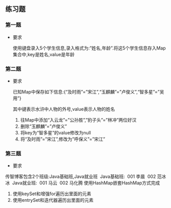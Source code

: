 ## 练习题 

### 第一题 

+ 要求

  使用键盘录入5个学生信息,录入格式为:”姓名,年龄”.将这5个学生信息存入Map集合中,key是姓名,value是年龄




### 第二题 

+ 要求

  已知Map中保存如下信息:{“及时雨”=”宋江”,“玉麒麟”=”卢俊义”,“智多星”=”吴用”}

  其中键表示水浒中人物的外号,value表示人物的姓名

  1. 往Map中添加“入云龙”=”公孙胜”,”豹子头”=”林冲”两位好汉
  2. 删除“玉麒麟”=”卢俊义”
  3. 将key为“智多星”的value修改为null
  4. 将“及时雨”=”宋江”,修改为”呼保义”=”宋江”




### 第三题

+  要求

  传智博客包含2个班级:Java基础班,Java就业班
  ​	Java基础班:
  ​		001	李晨
  ​		002	范冰冰
  ​	Java就业班:
  ​		001	马云
  ​		002	马化腾
  使用HashMap嵌套HashMap方式完成

  1. 使用keySet和增强for遍历出里面的元素
  2. 使用entrySet和迭代器遍历出里面的元素





